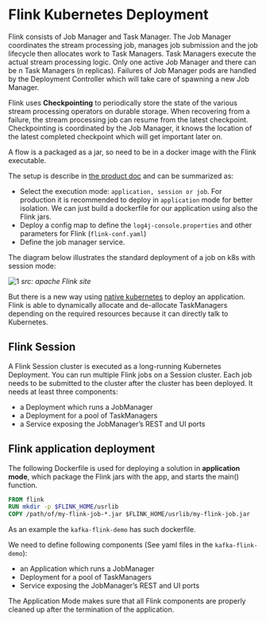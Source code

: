 # Flink Kubernetes Deployment

Flink consists of Job Manager and Task Manager. The Job Manager coordinates the stream processing job, manages job submission and the job lifecycle then allocates work to Task Managers. Task Managers execute the actual stream processing logic. Only one active Job Manager and there can be n Task Managers (n replicas).
Failures of Job Manager pods are handled by the Deployment Controller which will take care of spawning a new Job Manager.

Flink uses **Checkpointing** to periodically store the state of the various stream processing operators on durable storage. When recovering from a failure, the stream processing job can resume from the latest checkpoint. Checkpointing is coordinated by the Job Manager, it knows the location of the latest completed checkpoint which will get important later on.

A flow is a packaged as a jar, so need to be in a docker image with the Flink executable.

The setup is describe in [the product doc](https://ci.apache.org/projects/flink/flink-docs-release-1.12/deployment/resource-providers/standalone/kubernetes.html) and can be summarized as:

* Select the execution mode: `application, session or job`. For production it is recommended to deploy in `application` mode for better isolation. We can just build a dockerfile for our application using also the Flink jars.
* Deploy a config map to define the `log4j-console.properties` and other parameters for Flink (`flink-conf.yaml`)
* Define the job manager service.

The diagram below illustrates the standard deployment of a job on k8s with session mode:

 ![1](https://ci.apache.org/projects/flink/flink-docs-release-1.12/fig/FlinkOnK8s.svg)
 *src: apache Flink site*
 
But there is a new way using [native kubernetes](https://ci.apache.org/projects/flink/flink-docs-release-1.12/deployment/resource-providers/native_kubernetes.html) to deploy an application. Flink is able to dynamically allocate and de-allocate TaskManagers depending on the required resources because it can directly talk to Kubernetes.

## Flink Session

A Flink Session cluster is executed as a long-running Kubernetes Deployment. You can run multiple Flink jobs on a Session cluster. Each job needs to be submitted to the cluster after the cluster has been deployed.
It needs at least three components:

* a Deployment which runs a JobManager
* a Deployment for a pool of TaskManagers
* a Service exposing the JobManager’s REST and UI ports

## Flink application deployment

The following Dockerfile is used for deploying a solution in **application mode**, which package the Flink jars with the app, and starts the main() function.

```dockerfile
FROM flink
RUN mkdir -p $FLINK_HOME/usrlib
COPY /path/of/my-flink-job-*.jar $FLINK_HOME/usrlib/my-flink-job.jar
```

As an example the `kafka-flink-demo` has such dockerfile.

We need to define following components (See yaml files in the `kafka-flink-demo`):

* an Application which runs a JobManager
* Deployment for a pool of TaskManagers
* Service exposing the JobManager’s REST and UI ports

The Application Mode makes sure that all Flink components are properly cleaned up after the termination of the application.
